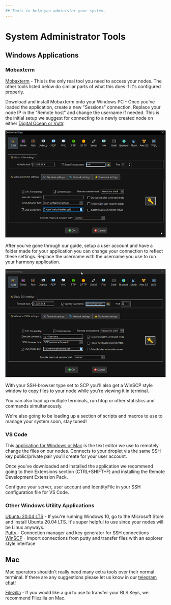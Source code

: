 ```yaml
---
## Tools to help you administer your system.
---
```


# System Administrator Tools

## Windows Applications

### Mobaxterm

[Mobaxterm](https://mobaxterm.mobatek.net/download-home-edition.html) - This is the only real tool you need to access your nodes. The other tools listed below do similar parts of what this does if it's configured properly.

Download and install Mobaxterm onto your Windows PC - Once you've loaded the application, create a new "Sessions" connection. Replace your node IP in the "Remote host" and change the username if needed. This is the initial setup we suggest for connecting to a newly created node on either [Digital Ocean or Vultr](system-administrator-tools.md).

![](../../../.gitbook/assets/image%20%2810%29.png)

After you've gone through our guide, setup a user account and have a folder made for your application you can change your connection to reflect these settings. Replace the username with the username you use to run your harmony application.

![](../../../.gitbook/assets/image.png)

With your SSH-browser type set to SCP you'll also get a WinSCP style window to copy files to your node while you're viewing it in terminal.

You can also load up multiple terminals, run htop or other statistics and commands simultaneously.

We're also going to be loading up a section of scripts and macros to use to manage your system soon, stay tuned!

### VS Code

This [application for Windows or Mac](https://code.visualstudio.com/) is the text editor we use to remotely change the files on our nodes. Connects to your droplet via the same SSH key public/private pair you'll create for your user account.

Once you've downloaded and installed the application we recommend going to their Extensions section \(CTRL+SHIFT+F\) and installing the Remote Development Extension Pack.

Configure your server, user account and IdentityFile in your SSH configuration file for VS Code.

### Other Windows Utility Applications

[Ubuntu 20.04 LTS](https://www.microsoft.com/en-us/p/ubuntu-2004-lts/9n6svws3rx71?activetab=pivot:overviewtab) - If you're running Windows 10, go to the Microsoft Store and install Ubuntu 20.04 LTS. It's super helpful to use since your nodes will be Linux anyways.  
[Putty ](https://www.putty.org/)- Connection manager and key generator for SSH connections  
[WinSCP](https://winscp.net/eng/index.php) - Import connections from putty and transfer files with an explorer style interface

## Mac

Mac operators shouldn't really need many extra tools over their normal terminal. If there are any suggestions please let us know in our [telegram chat](https://t.me/easynodestaking)!

[Filezilla](https://filezilla-project.org/download.php?platform=osx) - If you would like a gui to use to transfer your BLS Keys, we recommend Filezilla on Mac.

